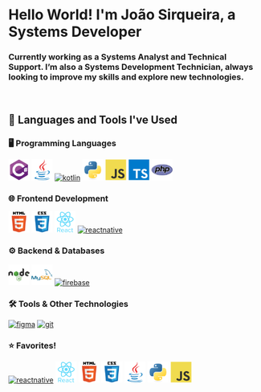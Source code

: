 <h1> Hello World! I'm João Sirqueira, a Systems Developer </h1>
<h3>Currently working as a Systems Analyst and Technical Support. I’m also a Systems Development Technician, always looking to improve my skills and explore new technologies.</h3>
</br>
<h2>🚀 Languages and Tools I've Used</h2>

<h3>🖥️ Programming Languages</h3>
<p>
  <a target="_blank" href="https://raw.githubusercontent.com/devicons/devicon/master/icons/csharp/csharp-original.svg"><img src="https://raw.githubusercontent.com/devicons/devicon/master/icons/csharp/csharp-original.svg" alt="csharp" width="42" height="42" /></a>
  <a target="_blank" href="https://raw.githubusercontent.com/devicons/devicon/master/icons/java/java-original.svg"><img src="https://raw.githubusercontent.com/devicons/devicon/master/icons/java/java-original.svg" alt="java" width="42" height="42" /></a>
  <a target="_blank" href="https://raw.githubusercontent.com/devicons/devicon/master/icons/kotlin/kotlin-original.svg"><img src="https://www.vectorlogo.zone/logos/kotlinlang/kotlinlang-icon.svg" alt="kotlin" width="42" height="42" /></a>
  <a target="_blank" href="https://raw.githubusercontent.com/devicons/devicon/master/icons/python/python-original.svg"><img src="https://raw.githubusercontent.com/devicons/devicon/master/icons/python/python-original.svg" alt="python" width="42" height="42" /></a>
  <a target="_blank" href="https://raw.githubusercontent.com/devicons/devicon/master/icons/javascript/javascript-original.svg"><img src="https://raw.githubusercontent.com/devicons/devicon/master/icons/javascript/javascript-original.svg" alt="javascript" width="42" height="42" /></a>
  <a target="_blank" href="https://raw.githubusercontent.com/devicons/devicon/master/icons/typescript/typescript-original.svg"><img src="https://raw.githubusercontent.com/devicons/devicon/master/icons/typescript/typescript-original.svg" alt="typescript" width="42" height="42" /></a>
  <a target="_blank" href="https://raw.githubusercontent.com/devicons/devicon/master/icons/php/php-original.svg"><img src="https://raw.githubusercontent.com/devicons/devicon/master/icons/php/php-original.svg" alt="php" width="42" height="42" /></a>
</p>

<h3>🌐 Frontend Development</h3>
<p>
  <a target="_blank" href="https://raw.githubusercontent.com/devicons/devicon/master/icons/html5/html5-original-wordmark.svg"><img src="https://raw.githubusercontent.com/devicons/devicon/master/icons/html5/html5-original-wordmark.svg" alt="html5" width="42" height="42" /></a>
  <a target="_blank" href="https://raw.githubusercontent.com/devicons/devicon/master/icons/css3/css3-original-wordmark.svg"><img src="https://raw.githubusercontent.com/devicons/devicon/master/icons/css3/css3-original-wordmark.svg" alt="css3" width="42" height="42" /></a>
  <a target="_blank" href="https://raw.githubusercontent.com/devicons/devicon/master/icons/react/react-original-wordmark.svg"><img src="https://raw.githubusercontent.com/devicons/devicon/master/icons/react/react-original-wordmark.svg" alt="react" width="42" height="42" /></a>
  <a target="_blank" href="https://reactnative.dev/img/header_logo.svg"><img src="https://reactnative.dev/img/header_logo.svg" alt="reactnative" width="42" height="42" /></a>
</p>

<h3>⚙️ Backend & Databases</h3>
<p>
  <a target="_blank" href="https://raw.githubusercontent.com/devicons/devicon/master/icons/nodejs/nodejs-original-wordmark.svg"><img src="https://raw.githubusercontent.com/devicons/devicon/master/icons/nodejs/nodejs-original-wordmark.svg" alt="nodejs" width="42" height="42" /></a>
  <a target="_blank" href="https://raw.githubusercontent.com/devicons/devicon/master/icons/mysql/mysql-original-wordmark.svg"><img src="https://raw.githubusercontent.com/devicons/devicon/master/icons/mysql/mysql-original-wordmark.svg" alt="mysql" width="42" height="42" /></a>
  <a target="_blank" href="https://www.vectorlogo.zone/logos/firebase/firebase-icon.svg"><img src="https://www.vectorlogo.zone/logos/firebase/firebase-icon.svg" alt="firebase" width="42" height="42" /></a>
</p>

<h3>🛠️ Tools & Other Technologies</h3>
<p>
  <a target="_blank" href="https://www.vectorlogo.zone/logos/figma/figma-icon.svg"><img src="https://www.vectorlogo.zone/logos/figma/figma-icon.svg" alt="figma" width="42" height="42" /></a>
  <a target="_blank" href="https://www.vectorlogo.zone/logos/git-scm/git-scm-icon.svg"><img src="https://www.vectorlogo.zone/logos/git-scm/git-scm-icon.svg" alt="git" width="42" height="42" /></a>
</p>

<h3>⭐ Favorites!</h3>
  <a target="_blank" href="https://reactnative.dev/img/header_logo.svg"><img src="https://reactnative.dev/img/header_logo.svg" alt="reactnative" width="42" height="42" /></a>
  <a target="_blank" href="https://raw.githubusercontent.com/devicons/devicon/master/icons/react/react-original-wordmark.svg"><img src="https://raw.githubusercontent.com/devicons/devicon/master/icons/react/react-original-wordmark.svg" alt="react" width="42" height="42" /></a>
   <a target="_blank" href="https://raw.githubusercontent.com/devicons/devicon/master/icons/html5/html5-original-wordmark.svg"><img src="https://raw.githubusercontent.com/devicons/devicon/master/icons/html5/html5-original-wordmark.svg" alt="html5" width="42" height="42" /></a>
  <a target="_blank" href="https://raw.githubusercontent.com/devicons/devicon/master/icons/css3/css3-original-wordmark.svg"><img src="https://raw.githubusercontent.com/devicons/devicon/master/icons/css3/css3-original-wordmark.svg" alt="css3" width="42" height="42" /></a>
    <a target="_blank" href="https://raw.githubusercontent.com/devicons/devicon/master/icons/java/java-original.svg"><img src="https://raw.githubusercontent.com/devicons/devicon/master/icons/java/java-original.svg" alt="java" width="42" height="42" /></a>
 <a target="_blank" href="https://raw.githubusercontent.com/devicons/devicon/master/icons/python/python-original.svg"><img src="https://raw.githubusercontent.com/devicons/devicon/master/icons/python/python-original.svg" alt="python" width="42" height="42" /></a>
  <a target="_blank" href="https://raw.githubusercontent.com/devicons/devicon/master/icons/javascript/javascript-original.svg"><img src="https://raw.githubusercontent.com/devicons/devicon/master/icons/javascript/javascript-original.svg" alt="javascript" width="42" height="42" /></a>
